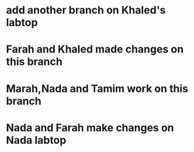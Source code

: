 
# add another branch on Khaled's labtop

# Farah and Khaled made changes on this branch
# Marah,Nada and Tamim work on this branch

# Nada and Farah make changes on Nada labtop